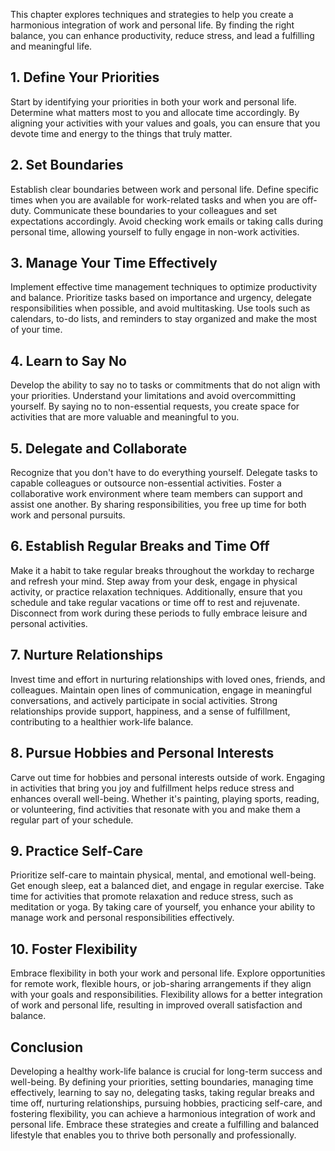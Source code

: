 
This chapter explores techniques and strategies to help you create a harmonious integration of work and personal life. By finding the right balance, you can enhance productivity, reduce stress, and lead a fulfilling and meaningful life.

## 1\. Define Your Priorities

Start by identifying your priorities in both your work and personal life. Determine what matters most to you and allocate time accordingly. By aligning your activities with your values and goals, you can ensure that you devote time and energy to the things that truly matter.

## 2\. Set Boundaries

Establish clear boundaries between work and personal life. Define specific times when you are available for work-related tasks and when you are off-duty. Communicate these boundaries to your colleagues and set expectations accordingly. Avoid checking work emails or taking calls during personal time, allowing yourself to fully engage in non-work activities.

## 3\. Manage Your Time Effectively

Implement effective time management techniques to optimize productivity and balance. Prioritize tasks based on importance and urgency, delegate responsibilities when possible, and avoid multitasking. Use tools such as calendars, to-do lists, and reminders to stay organized and make the most of your time.

## 4\. Learn to Say No

Develop the ability to say no to tasks or commitments that do not align with your priorities. Understand your limitations and avoid overcommitting yourself. By saying no to non-essential requests, you create space for activities that are more valuable and meaningful to you.

## 5\. Delegate and Collaborate

Recognize that you don't have to do everything yourself. Delegate tasks to capable colleagues or outsource non-essential activities. Foster a collaborative work environment where team members can support and assist one another. By sharing responsibilities, you free up time for both work and personal pursuits.

## 6\. Establish Regular Breaks and Time Off

Make it a habit to take regular breaks throughout the workday to recharge and refresh your mind. Step away from your desk, engage in physical activity, or practice relaxation techniques. Additionally, ensure that you schedule and take regular vacations or time off to rest and rejuvenate. Disconnect from work during these periods to fully embrace leisure and personal activities.

## 7\. Nurture Relationships

Invest time and effort in nurturing relationships with loved ones, friends, and colleagues. Maintain open lines of communication, engage in meaningful conversations, and actively participate in social activities. Strong relationships provide support, happiness, and a sense of fulfillment, contributing to a healthier work-life balance.

## 8\. Pursue Hobbies and Personal Interests

Carve out time for hobbies and personal interests outside of work. Engaging in activities that bring you joy and fulfillment helps reduce stress and enhances overall well-being. Whether it's painting, playing sports, reading, or volunteering, find activities that resonate with you and make them a regular part of your schedule.

## 9\. Practice Self-Care

Prioritize self-care to maintain physical, mental, and emotional well-being. Get enough sleep, eat a balanced diet, and engage in regular exercise. Take time for activities that promote relaxation and reduce stress, such as meditation or yoga. By taking care of yourself, you enhance your ability to manage work and personal responsibilities effectively.

## 10\. Foster Flexibility

Embrace flexibility in both your work and personal life. Explore opportunities for remote work, flexible hours, or job-sharing arrangements if they align with your goals and responsibilities. Flexibility allows for a better integration of work and personal life, resulting in improved overall satisfaction and balance.

## Conclusion

Developing a healthy work-life balance is crucial for long-term success and well-being. By defining your priorities, setting boundaries, managing time effectively, learning to say no, delegating tasks, taking regular breaks and time off, nurturing relationships, pursuing hobbies, practicing self-care, and fostering flexibility, you can achieve a harmonious integration of work and personal life. Embrace these strategies and create a fulfilling and balanced lifestyle that enables you to thrive both personally and professionally.
